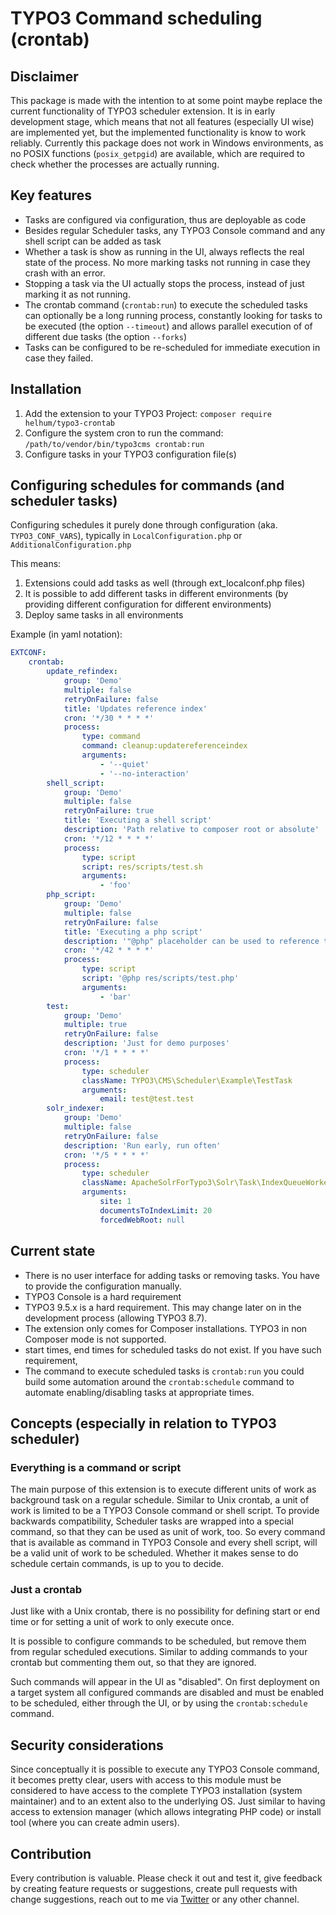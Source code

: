 # TYPO3 Command scheduling (crontab)

## Disclaimer

This package is made with the intention to at some point maybe replace the current functionality
of TYPO3 scheduler extension. 
It is in early development stage, which means that not all features (especially UI wise) 
are implemented yet, but the implemented functionality is know to work reliably.
Currently this package does not work in Windows environments, as no POSIX functions (`posix_getpgid`) are available,
which are required to check whether the processes are actually running.

## Key features
* Tasks are configured via configuration, thus are deployable as code
* Besides regular Scheduler tasks, any TYPO3 Console command and any shell script can be added as task
* Whether a task is show as running in the UI, always reflects the real state of the process. 
No more marking tasks not running in case they crash with an error.
* Stopping a task via the UI actually stops the process, instead of just marking it as not running.
* The crontab command (`crontab:run`) to execute the scheduled tasks can optionally be a long running process,
constantly looking for tasks to be executed (the option `--timeout`) and allows parallel execution of
of different due tasks (the option `--forks`)
* Tasks can be configured to be re-scheduled for immediate execution in case they failed.

## Installation

1. Add the extension to your TYPO3 Project: `composer require helhum/typo3-crontab`
2. Configure the system cron to run the command: `/path/to/vendor/bin/typo3cms crontab:run`
3. Configure tasks in your TYPO3 configuration file(s)

## Configuring schedules for commands (and scheduler tasks)

Configuring schedules it purely done through configuration (aka. `TYPO3_CONF_VARS`),
typically in `LocalConfiguration.php` or `AdditionalConfiguration.php`

This means:
1. Extensions could add tasks as well (through ext_localconf.php files)
1. It is possible to add different tasks in different environments (by providing different configuration for different environments)
1. Deploy same tasks in all environments

Example (in yaml notation):

```yaml
EXTCONF:
    crontab:
        update_refindex:
            group: 'Demo'
            multiple: false
            retryOnFailure: false
            title: 'Updates reference index'
            cron: '*/30 * * * *'
            process:
                type: command
                command: cleanup:updatereferenceindex
                arguments:
                    - '--quiet'
                    - '--no-interaction'
        shell_script:
            group: 'Demo'
            multiple: false
            retryOnFailure: true
            title: 'Executing a shell script'
            description: 'Path relative to composer root or absolute'
            cron: '*/12 * * * *'
            process:
                type: script
                script: res/scripts/test.sh
                arguments:
                    - 'foo'
        php_script:
            group: 'Demo'
            multiple: false
            retryOnFailure: false
            title: 'Executing a php script'
            description: '"@php" placeholder can be used to reference the PHP binary used by the crontab:run command'
            cron: '*/42 * * * *'
            process:
                type: script
                script: '@php res/scripts/test.php'
                arguments:
                    - 'bar'
        test:
            group: 'Demo'
            multiple: true
            retryOnFailure: false
            description: 'Just for demo purposes'
            cron: '*/1 * * * *'
            process:
                type: scheduler
                className: TYPO3\CMS\Scheduler\Example\TestTask
                arguments:
                    email: test@test.test
        solr_indexer:
            group: 'Demo'
            multiple: false
            retryOnFailure: false
            description: 'Run early, run often'
            cron: '*/5 * * * *'
            process:
                type: scheduler
                className: ApacheSolrForTypo3\Solr\Task\IndexQueueWorkerTask
                arguments:
                    site: 1
                    documentsToIndexLimit: 20
                    forcedWebRoot: null
```

## Current state

* There is no user interface for adding tasks or removing tasks. You have to provide the configuration manually.
* TYPO3 Console is a hard requirement
* TYPO3 9.5.x is a hard requirement. This may change later on in the development process (allowing TYPO3 8.7).
* The extension only comes for Composer installations. TYPO3 in non Composer mode is not supported.
* start times, end times for scheduled tasks do not exist. If you have such requirement,
* The command to execute scheduled tasks is `crontab:run`
you could build some automation around the `crontab:schedule` command to automate enabling/disabling tasks at appropriate times.

## Concepts (especially in relation to TYPO3 scheduler)

### Everything is a command or script
The main purpose of this extension is to execute different units of work as background task on a regular schedule.
Similar to Unix crontab, a unit of work is limited to be a TYPO3 Console command or shell script. To provide backwards compatibility,
Scheduler tasks are wrapped into a special command, so that they can be used as unit of work, too.
So every command that is available as command in TYPO3 Console and every shell script, will be a valid unit of work to be scheduled.
Whether it makes sense to do schedule certain commands, is up to you to decide.

### Just a crontab
Just like with a Unix crontab, there is no possibility for defining start or end time or for setting a unit of work to only execute once.

It is possible to configure commands to be scheduled, but remove them from regular scheduled executions.
Similar to adding commands to your crontab but commenting them out, so that they are ignored.

Such commands will appear in the UI as "disabled".
On first deployment on a target system all configured commands are disabled and must be enabled to be scheduled,
either through the UI, or by using the `crontab:schedule` command.

## Security considerations
Since conceptually it is possible to execute any TYPO3 Console command, it becomes pretty clear, users with access to this module
must be considered to have access to the complete TYPO3 installation (system maintainer) and to an extent also to the underlying OS.
Just similar to having access to extension manager (which allows integrating PHP code) or install tool (where you can create admin users).

## Contribution
Every contribution is valuable. Please check it out and test it, give feedback by creating feature requests or suggestions,
create pull requests with change suggestions, reach out to me via [Twitter](https://twitter.com/helhum) or any other channel.
